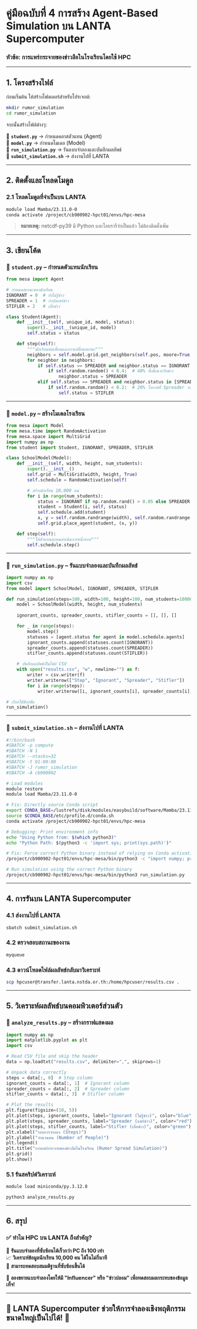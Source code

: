 # **คู่มือฉบับที่ 4 การสร้าง Agent-Based Simulation บน LANTA Supercomputer**
### **หัวข้อ: การแพร่กระจายของข่าวลือในโรงเรียนโดยใช้ HPC**
---

## **1. โครงสร้างไฟล์**
ก่อนเริ่มต้น ให้สร้างโฟลเดอร์สำหรับโปรเจกต์:
```bash
mkdir rumor_simulation
cd rumor_simulation
```
จากนั้นสร้างไฟล์ต่างๆ:

📄 **`student.py`** → กำหนดคลาสตัวแทน (Agent)  
📄 **`model.py`** → กำหนดโมเดล (Model)  
📄 **`run_simulation.py`** → รันแบบจำลองและบันทึกผลลัพธ์  
📄 **`submit_simulation.sh`** → ส่งงานไปที่ LANTA  

---

## **2. ติดตั้งและโหลดโมดูล**
### **2.1 โหลดโมดูลที่จำเป็นบน LANTA**
```bash
module load Mamba/23.11.0-0
conda activate /project/cb900902-hpct01/envs/hpc-mesa
```
> **หมายเหตุ:** netcdf-py39 มี Python และไลบรารีจำเป็นแล้ว ไม่ต้องติดตั้งเพิ่ม

---

## **3. เขียนโค้ด**
### **📄 `student.py` – กำหนดตัวแทนนักเรียน**
```python
from mesa import Agent

# กำหนดสถานะของนักเรียน
IGNORANT = 0  # ยังไม่รู้ข่าว
SPREADER = 1  # กำลังแพร่ข่าว
STIFLER = 2   # เบื่อข่าว

class Student(Agent):
    def __init__(self, unique_id, model, status):
        super().__init__(unique_id, model)
        self.status = status

    def step(self):
        """นักเรียนพบเพื่อนและอาจเปลี่ยนสถานะ"""
        neighbors = self.model.grid.get_neighbors(self.pos, moore=True, include_center=False)
        for neighbor in neighbors:
            if self.status == SPREADER and neighbor.status == IGNORANT:
                if self.random.random() < 0.4:  # 40% ที่เพื่อนจะรับข่าว
                    neighbor.status = SPREADER
            elif self.status == SPREADER and neighbor.status in [SPREADER, STIFLER]:
                if self.random.random() < 0.2:  # 20% โอกาสที่ Spreader จะเบื่อ
                    self.status = STIFLER
```

---

### **📄 `model.py` – สร้างโมเดลโรงเรียน**
```python
from mesa import Model
from mesa.time import RandomActivation
from mesa.space import MultiGrid
import numpy as np
from student import Student, IGNORANT, SPREADER, STIFLER

class SchoolModel(Model):
    def __init__(self, width, height, num_students):
        super().__init__()
        self.grid = MultiGrid(width, height, True)
        self.schedule = RandomActivation(self)

        # สร้างนักเรียน 10,000 คน
        for i in range(num_students):
            status = IGNORANT if np.random.rand() > 0.05 else SPREADER  # เริ่มต้น 5% ที่รู้ข่าว
            student = Student(i, self, status)
            self.schedule.add(student)
            x, y = self.random.randrange(width), self.random.randrange(height)
            self.grid.place_agent(student, (x, y))

    def step(self):
        """ให้ตัวแทนทุกคนดำเนินการหนึ่งรอบ"""
        self.schedule.step()
```

---

### **📄 `run_simulation.py` – รันแบบจำลองและบันทึกผลลัพธ์**
```python
import numpy as np
import csv
from model import SchoolModel, IGNORANT, SPREADER, STIFLER

def run_simulation(steps=100, width=100, height=100, num_students=10000):
    model = SchoolModel(width, height, num_students)
    
    ignorant_counts, spreader_counts, stifler_counts = [], [], []

    for _ in range(steps):
        model.step()
        statuses = [agent.status for agent in model.schedule.agents]
        ignorant_counts.append(statuses.count(IGNORANT))
        spreader_counts.append(statuses.count(SPREADER))
        stifler_counts.append(statuses.count(STIFLER))

    # บันทึกผลลัพธ์เป็นไฟล์ CSV
    with open("results.csv", "w", newline="") as f:
        writer = csv.writer(f)
        writer.writerow(["Step", "Ignorant", "Spreader", "Stifler"])
        for i in range(steps):
            writer.writerow([i, ignorant_counts[i], spreader_counts[i], stifler_counts[i]])

# เรียกใช้ฟังก์ชัน
run_simulation()
```

---

### **📄 `submit_simulation.sh` – ส่งงานไปที่ LANTA**
```bash
#!/bin/bash
#SBATCH -p compute
#SBATCH -N 1
#SBATCH --ntasks=32
#SBATCH -t 01:00:00
#SBATCH -J rumor_simulation
#SBATCH -A cb900902

# Load modules
module restore
module load Mamba/23.11.0-0

# Fix: Directly source Conda script
export CONDA_BASE=/lustrefs/disk/modules/easybuild/software/Mamba/23.11.0-0
source $CONDA_BASE/etc/profile.d/conda.sh
conda activate /project/cb900902-hpct01/envs/hpc-mesa

# Debugging: Print environment info
echo "Using Python from: $(which python3)"
echo "Python Path: $(python3 -c 'import sys; print(sys.path)')"

# Fix: Force correct Python binary instead of relying on Conda activation
/project/cb900902-hpct01/envs/hpc-mesa/bin/python3 -c "import numpy; print('Numpy version:', numpy.__version__)"

# Run simulation using the correct Python binary
/project/cb900902-hpct01/envs/hpc-mesa/bin/python3 run_simulation.py
```

---

## **4. การรันบน LANTA Supercomputer**
### **4.1 ส่งงานไปที่ LANTA**
```bash
sbatch submit_simulation.sh
```

### **4.2 ตรวจสอบสถานะของงาน**
```bash
myqueue
```

### **4.3 ดาวน์โหลดไฟล์ผลลัพธ์กลับมาวิเคราะห์**
```bash
scp hpcuser@transfer.lanta.nstda.or.th:/home/hpcuser/results.csv .
```

---

## **5. วิเคราะห์ผลลัพธ์บนคอมพิวเตอร์ส่วนตัว**
### **📄 `analyze_results.py` – สร้างกราฟแสดงผล**
```python
import numpy as np
import matplotlib.pyplot as plt
import csv

# Read CSV file and skip the header
data = np.loadtxt("results.csv", delimiter=",", skiprows=1)

# Unpack data correctly
steps = data[:, 0]  # Step column
ignorant_counts = data[:, 1]  # Ignorant column
spreader_counts = data[:, 2]  # Spreader column
stifler_counts = data[:, 3]  # Stifler column

# Plot the results
plt.figure(figsize=(10, 5))
plt.plot(steps, ignorant_counts, label="Ignorant (ไม่รู้ข่าว)", color="blue")
plt.plot(steps, spreader_counts, label="Spreader (แพร่ข่าว)", color="red")
plt.plot(steps, stifler_counts, label="Stifler (เบื่อข่าว)", color="green")
plt.xlabel("รอบการจำลอง (Steps)")
plt.ylabel("จำนวนคน (Number of People)")
plt.legend()
plt.title("การแพร่กระจายของข่าวลือในโรงเรียน (Rumor Spread Simulation)")
plt.grid()
plt.show()
```

### **5.1 รันสคริปต์วิเคราะห์**
```bash
module load miniconda/py.3.12.8
```

```bash
python3 analyze_results.py
```

---

## **6. สรุป**
### ✅ ทำไม HPC บน LANTA ถึงสำคัญ?
🚀 **รันแบบจำลองที่ซับซ้อนได้เร็วกว่า PC ถึง 100 เท่า**  
📈 **วิเคราะห์ข้อมูลนักเรียน 10,000 คน ได้ในไม่กี่นาที**  
🔬 **สามารถทดสอบสมมติฐานที่ซับซ้อนขึ้นได้**  

📢 **ลองขยายแบบจำลองโดยให้มี "Influencer" หรือ "ข่าวปลอม" เพื่อทดสอบผลกระทบของข้อมูลเท็จ!**

---

## 🎯 **LANTA Supercomputer ช่วยให้การจำลองเชิงพฤติกรรมขนาดใหญ่เป็นไปได้! 🚀**
